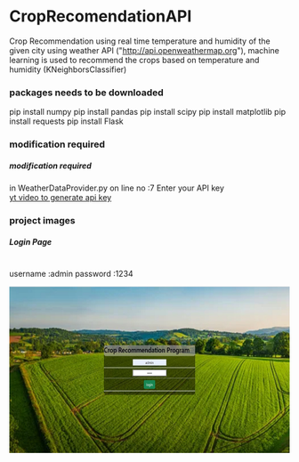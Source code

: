 # CropRecomendationAPI
Crop Recommendation using real time temperature and humidity of the given city using weather API ("http://api.openweathermap.org"),
machine learning is used to recommend the crops based on temperature and humidity (KNeighborsClassifier)


<h3>packages needs to be downloaded</h3>
pip install numpy
pip install pandas
pip install scipy
pip install matplotlib
pip install requests
pip install Flask

<h3> modification required </h3>
<h5> modification required </h5>

in WeatherDataProvider.py on line no :7 Enter your API key
<br>
<a href="https://youtu.be/Xs4Uo-vAAGw">yt video to generate api key </a>

<h3>project images </h3>
<h5>Login Page </h5><br>
username :admin
password :1234

<img src="https://github.com/Yuv-Rajd/CropRecomendationAPI/blob/main/static/login-index.jpg" height=300><br>
